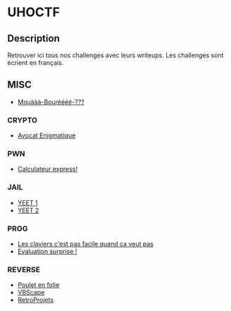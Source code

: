 # UHOCTF


## Description

Retrouver ici tous nos challenges avec leurs writeups.
Les challenges sont écrient en français.

## MISC

- [Mouààà-Bouréééé-???](MISC/Mouààà-Bouréééé-???/README.md)


### CRYPTO

- [Avocat Enigmatique](CRYPTO/Avocat-enigmatique/README.md)

### PWN

- [Calculateur express!](PWN/Calculateur-Express/README.md)

### JAIL

* [YEET 1](JAIL/Yeet-1/README.md)
* [YEET 2](JAIL/Yeet-2/README.md)

### PROG

* [Les claviers c'est pas facile quand ça veut pas](PROG/azertyu/README.md)
* [Evaluation surprise !](PROG/evaluation-surpise-!/README.md)

### REVERSE

- [Poulet en folie](REVERSE/Poulet-en-folie/README.md)
- [VBScape](REVERSE/VBScape/README.md)
- [RetroProjets](REVERSE/RetroProjets/README.md)




